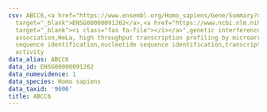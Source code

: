 ```yaml
---
csv: ABCC6,<a href="https://www.ensembl.org/Homo_sapiens/Gene/Summary?db=core;g=ENSG00000091262"
  target="_blank">ENSG00000091262</a>,<a href="https://www.ncbi.nlm.nih.gov/pubmed/17216044"
  target="_blank"><i class="fas fa-file"></i></a>",genetic interference,functional
  association,HeLa, high throughput transcription profiling by microarray,nucleotide
  sequence identification,nucleotide sequence identification,transcriptional regulation,up-regulates
  activity
data_alias: ABCC6
data_id: ENSG00000091262
data_numevidence: 1
data_species: Homo sapiens
data_taxid: '9606'
title: ABCC6
---
```

